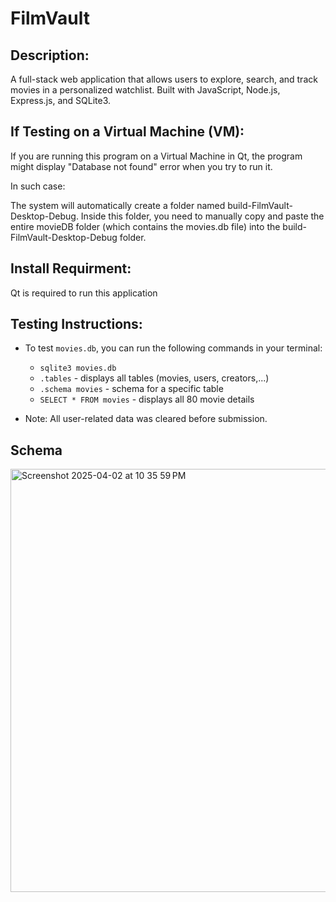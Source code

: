 # FilmVault

## Description:

A full-stack web application that allows users to explore, search, and track movies 
in a personalized watchlist. Built with JavaScript, Node.js, Express.js, and SQLite3. 

## If Testing on a Virtual Machine (VM):
If you are running this program on a Virtual Machine in Qt, the program might 
display "Database not found" error when you try to run it.

In such case:

The system will automatically create a folder named build-FilmVault-Desktop-Debug. 
Inside this folder, you need to manually copy and paste the entire movieDB folder 
(which contains the movies.db file) into the build-FilmVault-Desktop-Debug folder.

## Install Requirment:

   Qt is required to run this application
     
## Testing Instructions: 

   - To test `movies.db`, you can run the following commands in your terminal:
        - `sqlite3 movies.db`
        - `.tables` - displays all tables (movies, users, creators,...)
        - `.schema movies` - schema for a specific table
        - `SELECT * FROM movies` - displays all 80 movie details 
    
   - Note: All user-related data was cleared before submission.

## Schema
<img width="677" alt="Screenshot 2025-04-02 at 10 35 59 PM" src="https://github.com/user-attachments/assets/40b1ece5-d8b2-4182-84fd-ae1fc0823c2f" />
